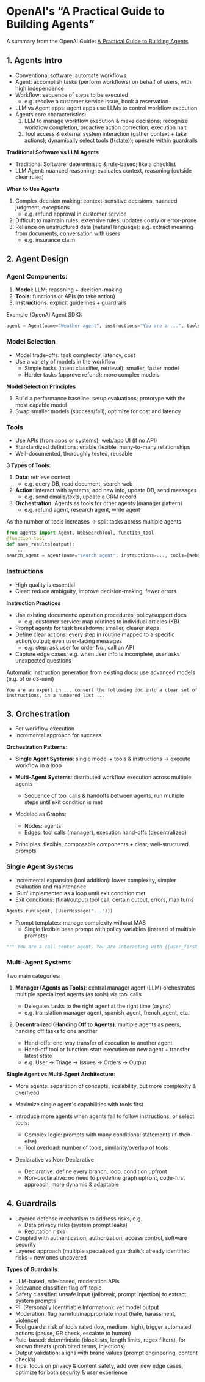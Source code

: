 # **OpenAI's “A Practical Guide to Building Agents”**
<!-- * 25, 2024* -->
A summary from the OpenAI Guide: [A Practical Guide to Building Agents](https://cdn.openai.com/business-guides-and-resources/a-practical-guide-to-building-agents.pdf)

## 1. Agents Intro

- Conventional software: automate workflows
- Agent: accomplish tasks (perform workflows) on behalf of users, with high independence
- Workflow: sequence of steps to be executed
    - e.g. resolve a customer service issue, book a reservation
- LLM vs Agent apps: agent apps use LLMs to control workflow execution
- Agents core characteristics:
    1. LLM to manage workflow execution & make decisions; recognize workflow completion, proactive action correction, execution halt
    2. Tool access & external system interaction (gather context + take actions); dynamically select tools (f(state)); operate within guardrails

**Traditional Software vs LLM Agents**
- Traditional Software: deterministic & rule-based; like a checklist
- LLM Agent: nuanced reasoning; evaluates context, reasoning (outside clear rules)

**When to Use Agents**
1. Complex decision making: context-sensitive decisions, nuanced judgment, exceptions
    - e.g. refund approval in customer service
2. Difficult to maintain rules: extensive rules, updates costly or error-prone
3. Reliance on unstructured data (natural language): e.g. extract meaning from documents, conversation with users
    - e.g. insurance claim

## 2. Agent Design

### Agent Components:
1. **Model**: LLM; reasoning + decision-making
2. **Tools**: functions or APIs (to take action)
3. **Instructions**: explicit guidelines + guardrails

Example (OpenAI Agent SDK):
```python
agent = Agent(name="Weather agent", instructions="You are a ...", tools=[get_weather])
```

### Model Selection
- Model trade-offs: task complexity, latency, cost
- Use a variety of models in the workflow
    - Simple tasks (intent classifier, retrieval): smaller, faster model
    - Harder tasks (approve refund): more complex models

**Model Selection Principles**
1. Build a performance baseline: setup evaluations; prototype with the most capable model
2. Swap smaller models (success/fail); optimize for cost and latency

### Tools
- Use APIs (from apps or systems); web/app UI (if no API)
- Standardized definitions: enable flexible, many-to-many relationships
- Well-documented, thoroughly tested, reusable

**3 Types of Tools**:
1. **Data**: retrieve context
    - e.g. query DB, read document, search web
2. **Action**: interact with systems; add new info, update DB, send messages
    - e.g. send emails/texts, update a CRM record
3. **Orchestration**: Agents as tools for other agents (manager pattern)
    - e.g. refund agent, research agent, write agent

As the number of tools increases → split tasks across multiple agents

```python
from agents import Agent, WebSearchTool, function_tool 
@function_tool
def save_results(output): 
    ...
search_agent = Agent(name="search agent", instructions=..., tools=[WebSearchTool(), save_results])
```

### Instructions
- High quality is essential
- Clear: reduce ambiguity, improve decision-making, fewer errors

**Instruction Practices**
- Use existing documents: operation procedures, policy/support docs
    - e.g. customer service: map routines to individual articles (KB)
- Prompt agents for task breakdown: smaller, clearer steps
- Define clear actions: every step in routine mapped to a specific action/output; even user-facing messages
    - e.g. step: ask user for order No., call an API
- Capture edge cases: e.g. when user info is incomplete, user asks unexpected questions

Automatic instruction generation from existing docs: use advanced models (e.g. o1 or o3-mini)

```text
You are an expert in ... convert the following doc into a clear set of instructions, in a numbered list ...
```

## 3. Orchestration
- For workflow execution
- Incremental approach for success

**Orchestration Patterns**:
- **Single Agent Systems**: single model + tools & instructions → execute workflow in a loop
- **Multi-Agent Systems**: distributed workflow execution across multiple agents
    - Sequence of tool calls & handoffs between agents, run multiple steps until exit condition is met

- Modeled as Graphs:
    - Nodes: agents
    - Edges: tool calls (manager), execution hand-offs (decentralized)
- Principles: flexible, composable components + clear, well-structured prompts

### Single Agent Systems
- Incremental expansion (tool addition): lower complexity, simpler evaluation and maintenance
- 'Run' implemented as a loop until exit condition met
- Exit conditions: (final/output) tool call, certain output, errors, max turns
```python
Agents.run(agent, [UserMessage("...")])
```
- Prompt templates: manage complexity without MAS
    - Single flexible base prompt with policy variables (instead of multiple prompts)
```python
""" You are a call center agent. You are interacting with {{user_first_name}} ... about {{user_complaint_categories}} ... """
```

### Multi-Agent Systems
Two main categories:
1. **Manager (Agents as Tools)**: central manager agent (LLM) orchestrates multiple specialized agents (as tools) via tool calls
    - Delegates tasks to the right agent at the right time (async)
    - e.g. translation manager agent, spanish_agent, french_agent, etc.

2. **Decentralized (Handing Off to Agents)**: multiple agents as peers, handing off tasks to one another
    - Hand-offs: one-way transfer of execution to another agent
    - Hand-off tool or function: start execution on new agent + transfer latest state
    - e.g. User → Triage → Issues → Orders → Output

**Single Agent vs Multi-Agent Architecture**:
- More agents: separation of concepts, scalability, but more complexity & overhead
- Maximize single agent's capabilities with tools first
- Introduce more agents when agents fail to follow instructions, or select tools:
    - Complex logic: prompts with many conditional statements (if-then-else)
    - Tool overload: number of tools, similarity/overlap of tools

- Declarative vs Non-Declarative
    - Declarative: define every branch, loop, condition upfront
    - Non-declarative: no need to predefine graph upfront, code-first approach, more dynamic & adaptable

## 4. Guardrails
- Layered defense mechanism to address risks, e.g.
    - Data privacy risks (system prompt leaks)
    - Reputation risks
- Coupled with authentication, authorization, access control, software security
- Layered approach (multiple specialized guardrails): already identified risks + new ones uncovered

**Types of Guardrails**:
- LLM-based, rule-based, moderation APIs
- Relevance classifier: flag off-topic
- Safety classifier: unsafe input (jailbreak, prompt injection) to extract system prompts
- PII (Personally Identifiable Information): vet model output
- Moderation: flag harmful/inappropriate input (hate, harassment, violence)
- Tool guards: risk of tools rated (low, medium, high), trigger automated actions (pause, GR check, escalate to human)
- Rule-based: deterministic (blocklists, length limits, regex filters), for known threats (prohibited terms, injections)
- Output validation: aligns with brand values (prompt engineering, content checks)
- Tips: focus on privacy & content safety, add over new edge cases, optimize for both security & user experience

